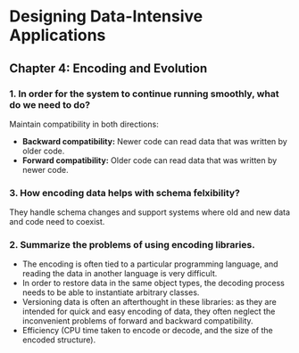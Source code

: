 # Designing Data-Intensive Applications
 
## Chapter 4: Encoding and Evolution

### 1. In order for the system to continue running smoothly, what do we need to do?
Maintain compatibility in both directions:
- **Backward compatibility:** Newer code can read data that was written by older code.
- **Forward compatibility:** Older code can read data that was written by newer code.

### 3. How encoding data helps with schema felxibility?
They handle schema changes and support systems where old and new data and code need to coexist. 

### 2. Summarize the problems of using encoding libraries.
- The encoding is often tied to a particular programming language, and reading the data in another language is very difficult. 
- In order to restore data in the same object types, the decoding process needs to be able to instantiate arbitrary classes.
- Versioning data is often an afterthought in these libraries: as they are intended for quick and easy encoding of data, they often neglect the inconvenient problems of forward and backward compatibility.
- Efficiency (CPU time taken to encode or decode, and the size of the encoded structure).
